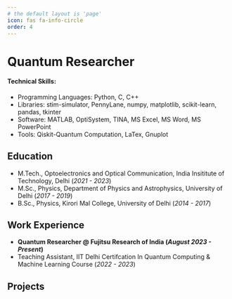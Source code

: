 ```yaml
---
# the default layout is 'page'
icon: fas fa-info-circle
order: 4
---
```


# Quantum Researcher

#### Technical Skills: 
- Programming Languages: Python, C, C++ 
- Libraries: stim-simulator, PennyLane, numpy, matplotlib, scikit-learn,
pandas, tkinter
- Software: MATLAB, OptiSystem, TINA, MS Excel, MS Word, MS PowerPoint
- Tools: Qiskit-Quantum Computation, LaTex, Gnuplot

## Education
- M.Tech., Optoelectronics and Optical Communication, India Insititute of Technology, Delhi (_2021 - 2023_)								       		
- M.Sc., Physics, Department of Physics and Astrophysics, University of Delhi (_2017 - 2019_)	 			        		
- B.Sc., Physics, Kirori Mal College, University of Delhi (_2014 - 2017_)

## Work Experience
- **Quantum Researcher @ Fujitsu Research of India (_August 2023 - Present_)**
- Teaching Assistant, IIT Delhi Certifcation In Quantum Computing & Machine Learning Course (_2022 - 2023_)

## Projects
